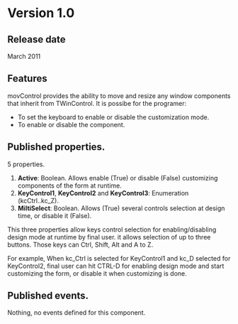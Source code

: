 # Version  1.0 #
## Release date ##
March 2011
## Features ##
movControl provides the ability to move and resize any window components that inherit from TWinControl. It is possibe for the programer:
  * To set the keyboard to enable or disable the customization mode.
  * To enable or disable the component.
## Published properties. ##
5 properties.
  1. **Active**: Boolean. Allows enable (True) or disable (False) customizing components of the form at runtime.
  1. **KeyControl1**, **KeyControl2** and **KeyControl3**: Enumeration (kcCtrl..kc\_Z).
  1. **MiltiSelect**: Boolean. Allows (True) several controls selection at design time, or disable it (False).

This three properties allow keys control selection for enabling/disabling design mode at runtime by final user. it allows selection of up to three buttons. Those keys can Ctrl, Shift, Alt and  A to Z.

For example, When kc\_Ctrl is selected for KeyControl1 and kc\_D selected for KeyControl2, final user can hit CTRL-D for enabling design mode and start customizing the form, or disable it when customizing is done.

## Published events. ##

Nothing, no events defined for this component.